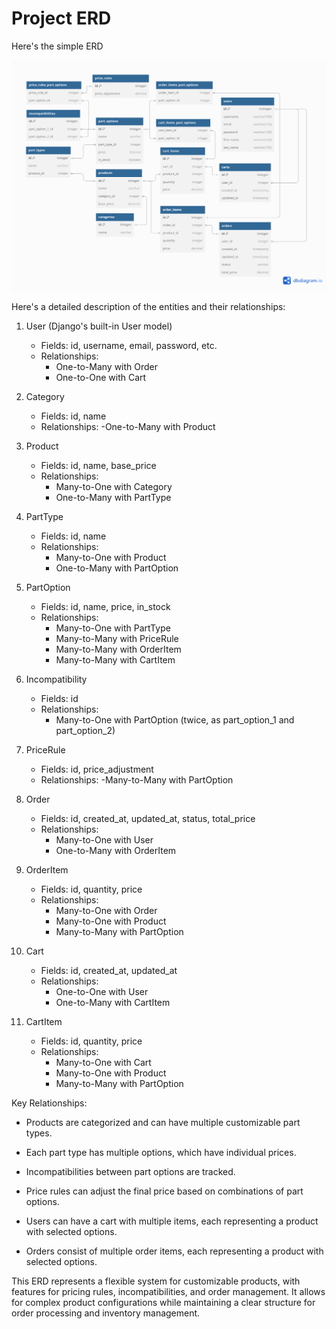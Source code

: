 # Project ERD

Here's the simple ERD

![ERD Image](../images/shop_with_users.png)

Here's a detailed description of the entities and their relationships:

1. User (Django's built-in User model)

   - Fields: id, username, email, password, etc.
   - Relationships:
     - One-to-Many with Order
     - One-to-One with Cart

2. Category

   - Fields: id, name
   - Relationships:
     -One-to-Many with Product

3. Product

   - Fields: id, name, base_price
   - Relationships:
     - Many-to-One with Category
     - One-to-Many with PartType

4. PartType

   - Fields: id, name
   - Relationships:
     - Many-to-One with Product
     - One-to-Many with PartOption

5. PartOption

   - Fields: id, name, price, in_stock
   - Relationships:
     - Many-to-One with PartType
     - Many-to-Many with PriceRule
     - Many-to-Many with OrderItem
     - Many-to-Many with CartItem

6. Incompatibility

   - Fields: id
   - Relationships:
     - Many-to-One with PartOption (twice, as part_option_1 and part_option_2)

7. PriceRule

   - Fields: id, price_adjustment
   - Relationships:
     -Many-to-Many with PartOption

8. Order

   - Fields: id, created_at, updated_at, status, total_price
   - Relationships:
     - Many-to-One with User
     - One-to-Many with OrderItem

9. OrderItem

   - Fields: id, quantity, price
   - Relationships:
     - Many-to-One with Order
     - Many-to-One with Product
     - Many-to-Many with PartOption

10. Cart

    - Fields: id, created_at, updated_at
    - Relationships:
      - One-to-One with User
      - One-to-Many with CartItem

11. CartItem
    - Fields: id, quantity, price
    - Relationships:
      - Many-to-One with Cart
      - Many-to-One with Product
      - Many-to-Many with PartOption

Key Relationships:

- Products are categorized and can have multiple customizable part types.

- Each part type has multiple options, which have individual prices.

- Incompatibilities between part options are tracked.

- Price rules can adjust the final price based on combinations of part options.

- Users can have a cart with multiple items, each representing a product with selected options.

- Orders consist of multiple order items, each representing a product with selected options.

This ERD represents a flexible system for customizable products, with features for pricing rules, incompatibilities, and order management. It allows for complex product configurations while maintaining a clear structure for order processing and inventory management.
